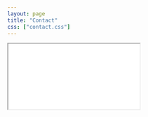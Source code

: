 ```yaml
---
layout: page
title: "Contact"
css: ["contact.css"]
---
```

<div class="col s12">
  <div class="icontain">
    <iframe src="{{ https://hozznag.tistory.com }}">Loading...</iframe>
  </div>
</div>
